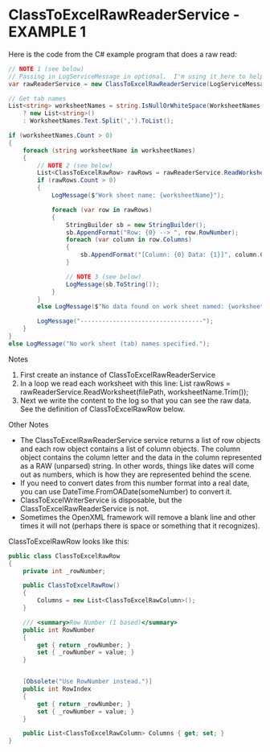# ClassToExcelRawReaderService - EXAMPLE 1

Here is the code from the C# example program that does a raw read:
```c#
// NOTE 1 (see below)  
// Passing in LogServiceMessage in optional.  I'm using it here to help debug in issues while reading a file.
var rawReaderService = new ClassToExcelRawReaderService(LogServiceMessage);

// Get tab names
List<string> worksheetNames = string.IsNullOrWhiteSpace(WorksheetNames.Text)
    ? new List<string>()
    : WorksheetNames.Text.Split(',').ToList();

if (worksheetNames.Count > 0)
{
    foreach (string worksheetName in worksheetNames)
    {
        // NOTE 2 (see below)  
        List<ClassToExcelRawRow> rawRows = rawReaderService.ReadWorksheet(filePath, worksheetName.Trim());
        if (rawRows.Count > 0)
        {
            LogMessage($"Work sheet name: {worksheetName}");

            foreach (var row in rawRows)
            {
                StringBuilder sb = new StringBuilder();
                sb.AppendFormat("Row: {0} --> ", row.RowNumber);
                foreach (var column in row.Columns)
                {
                    sb.AppendFormat("[Column: {0} Data: {1}]", column.ColumnLetter, column.Data);
                }

                // NOTE 3 (see below)  
                LogMessage(sb.ToString());
            }
        }
        else LogMessage($"No data found on work sheet named: {worksheetName}");

        LogMessage("----------------------------------");
    }
}
else LogMessage("No work sheet (tab) names specified.");
```

Notes
1. First create an instance of ClassToExcelRawReaderService
2. In a loop we read each worksheet with this line:  List<ClassToExcelRawRow> rawRows = rawReaderService.ReadWorksheet(filePath, worksheetName.Trim());
3. Next we write the content to the log so that you can see the raw data.  See the definition of ClassToExcelRawRow below.

Other Notes
* The ClassToExcelRawReaderService service returns a list of row objects and each row object contains a list of column objects.  The column object contains the column letter and the data in the column represented as a RAW (unparsed) string.  In other words, things like dates will come out as numbers, which is how they are represented behind the scene.  
* If you need to convert dates from this number format into a real date, you can use  DateTime.FromOADate(someNumber) to convert it.
* ClassToExcelWriterService is disposable, but the ClassToExcelRawReaderService is not.
* Sometimes the OpenXML framework will remove a blank line and other times it will not (perhaps there is space or something that it recognizes).



ClassToExcelRawRow looks like this:
```c#
public class ClassToExcelRawRow
{
    private int _rowNumber;

    public ClassToExcelRawRow()
    {
        Columns = new List<ClassToExcelRawColumn>();
    }

    /// <summary>Row Number (1 based)</summary>
    public int RowNumber
    {
        get { return _rowNumber; }
        set { _rowNumber = value; }
    }


    [Obsolete("Use RowNumber instead.")]
    public int RowIndex
    {
        get { return _rowNumber; }
        set { _rowNumber = value; }
    }

    public List<ClassToExcelRawColumn> Columns { get; set; }
}
```